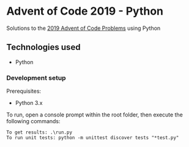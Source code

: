 Advent of Code 2019 - Python
============================

Solutions to the [2019 Advent of Code Problems](http://adventofcode.com/2019) using Python

Technologies used
-----------------

- Python

### Development setup

Prerequisites:

* Python 3.x

To run, open a console prompt within the root folder, then execute the following commands:

    To get results: .\run.py
    To run unit tests: python -m unittest discover tests "*test.py"